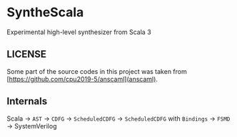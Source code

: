 # SyntheScala

Experimental high-level synthesizer from Scala 3

## LICENSE

Some part of the source codes in this project was taken from [https://github.com/cpu2019-5/anscaml](anscaml).

## Internals

Scala → `AST` → `CDFG` → `ScheduledCDFG` → `ScheduledCDFG` with `Bindings` → `FSMD` → SystemVerilog
